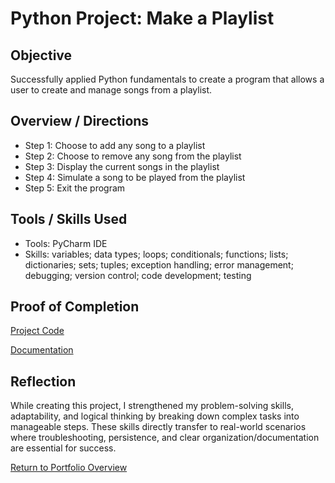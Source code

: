 # Python Project: Make a Playlist

## Objective
Successfully applied Python fundamentals to create a program that allows a user to create and manage songs from a playlist.

## Overview / Directions
- Step 1: Choose to add any song to a playlist
- Step 2: Choose to remove any song from the playlist
- Step 3: Display the current songs in the playlist
- Step 4: Simulate a song to be played from the playlist
- Step 5: Exit the program

## Tools / Skills Used
- Tools: PyCharm IDE
- Skills: variables; data types; loops; conditionals; functions; lists; dictionaries; sets; tuples; exception handling; error management; debugging; version control; code development; testing

## Proof of Completion
[Project Code](./Final_Project.py)

[Documentation](./CIS156_Final_Project_Documentation.docx)

## Reflection
While creating this project, I strengthened my problem-solving skills, adaptability, and logical thinking by breaking down complex tasks into manageable steps. These skills directly transfer to real-world scenarios where troubleshooting, persistence, and clear organization/documentation are essential for success. 

[Return to Portfolio Overview](./Technical-Portfolio)
